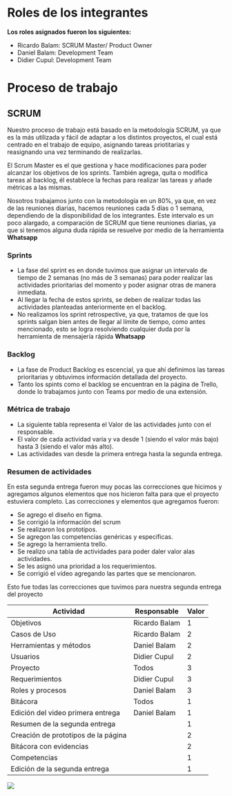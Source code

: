# Roles de los integrantes

**Los roles asignados fueron los siguientes:** 
- Ricardo Balam: SCRUM Master/ Product Owner
- Daniel Balam: Development Team
- Didier Cupul: Development Team


# Proceso de trabajo

## SCRUM

Nuestro proceso de trabajo está basado en la metodología SCRUM, ya que es la más utilizada y fácil de adaptar a los distintos proyectos, el cual está centrado en el trabajo de equipo, asignando tareas priotitarias y reasignando una vez terminando de realizarlas.

El Scrum Master es el que gestiona y hace modificaciones para poder alcanzar los objetivos de los sprints. También agrega, quita o modifica tareas al backlog, él establece la fechas para realizar las tareas y añade métricas a las mismas.

Nosotros trabajamos junto con la metodología en un 80%, ya que, en vez de las reuniones diarias, hacemos reuniones cada 5 días o 1 semana, dependiendo de la disponibilidad de los integrantes. Este intervalo es un poco alargado, a comparación de SCRUM que tiene reuniones diarias, ya que si tenemos alguna duda rápida se resuelve por medio de la herramienta **Whatsapp**

### Sprints

* La fase del sprint es en donde tuvimos que asignar un intervalo de tiempo de 2 semanas (no más de 3 semanas) para poder realizar las actividades prioritarias del momento y poder asignar otras de manera inmediata.
* Al llegar la fecha de estos sprints, se deben de realizar todas las actividades planteadas anteriormente en el backlog.
* No realizamos los sprint retrospective, ya que, tratamos de que los sprints salgan bien antes de llegar al límite de tiempo, como antes mencionado, esto se logra resolviendo cualquier duda por la herramienta de mensajería rápida **Whatsapp**

### Backlog

* La fase de Product Backlog es escencial, ya que ahí definimos las tareas prioritarias y obtuvimos información detallada del proyecto.
* Tanto los spints como el backlog se encuentran en la página de Trello, donde lo trabajamos junto con Teams por medio de una extensión.

### Métrica de trabajo

* La siguiente tabla representa el Valor de las actividades junto con el responsable.
* El valor de cada actividad varía y va desde 1 (siendo el valor más bajo) hasta 3 (siendo el valor más alto).
* Las actividades van desde la primera entrega hasta la segunda entrega.

 ### Resumen de actividades

En esta segunda entrega fueron muy pocas las correcciones que hicimos  y agregamos algunos elementos que nos hicieron falta para  que el proyecto estuviera completo. Las correcciones y elementos que agregamos fueron:
* Se agrego el diseño en figma.
* Se corrigió la información del scrum 
* Se realizaron los prototipos.
* Se agregon las competencias genéricas y específicas.
* Se agrego la herramienta trello.
* Se realizo una tabla de actividades para poder daler valor alas actividades.
* Se les asignó una prioridad a los requerimientos.
* Se corrigió el vídeo agregando las partes que se  mencionaron.

Esto fue todas las correcciones que tuvimos para nuestra segunda entrega del proyecto


| Actividad | Responsable | Valor |
|---|---|---|
| Objetivos| Ricardo Balam | 1 |
| Casos de Uso| Ricardo Balam | 2 |
| Herramientas y métodos| Daniel Balam | 2 |
| Usuarios | Didier Cupul | 2 |
| Proyecto| Todos | 3 |
| Requerimientos | Didier Cupul | 3 |
| Roles y procesos | Daniel Balam | 3 |
| Bitácora | Todos | 1 |
| Edición del video primera entrega| Daniel Balam | 1 |
| Resumen de la segunda entrega |  | 1|
| Creación de prototipos de la página | | 2 |
| Bitácora con evidencias| | 2 |
| Competencias| | 1| 
| Edición de la segunda entrega| | 1| 

![](https://hondurasdigitalchallenge.com/wp-content/uploads/2020/05/section-1-image.png) 
